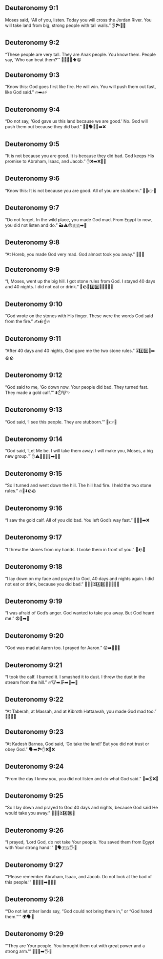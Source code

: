## Deuteronomy 9:1
Moses said, “All of you, listen. Today you will cross the Jordan River. You will take land from big, strong people with tall walls.” 👂🏞️💪🏰
## Deuteronomy 9:2
“These people are very tall. They are Anak people. You know them. People say, ‘Who can beat them?’” 🧍‍♂️🧍‍♀️⬆️😟
## Deuteronomy 9:3
“Know this: God goes first like fire. He will win. You will push them out fast, like God said.” 🔥➡️✊⚡
## Deuteronomy 9:4
“Do not say, ‘God gave us this land because we are good.’ No. God will push them out because they did bad.” 🙅‍♂️🗣️🚫✅➡️❌
## Deuteronomy 9:5
“It is not because you are good. It is because they did bad. God keeps His promise to Abraham, Isaac, and Jacob.” ✋❌➡️❌🤝📜
## Deuteronomy 9:6
“Know this: It is not because you are good. All of you are stubborn.” 🚫✅👉😣
## Deuteronomy 9:7
“Do not forget. In the wild place, you made God mad. From Egypt to now, you did not listen and do.” 🏜️⚠️😠🇪🇬➡️📍
## Deuteronomy 9:8
“At Horeb, you made God very mad. God almost took you away.” 🗻🔥😡
## Deuteronomy 9:9
“I, Moses, went up the big hill. I got stone rules from God. I stayed 40 days and 40 nights. I did not eat or drink.” 🗻🪨📜4️⃣0️⃣🌙🚫🍞🚫💧
## Deuteronomy 9:10
“God wrote on the stones with His finger. These were the words God said from the fire.” ✍️🪨☝️🔥
## Deuteronomy 9:11
“After 40 days and 40 nights, God gave me the two stone rules.” ⏳4️⃣0️⃣🌙➡️🪨🪨
## Deuteronomy 9:12
“God said to me, ‘Go down now. Your people did bad. They turned fast. They made a gold calf.’” ⬇️⏱️🐮✨
## Deuteronomy 9:13
“God said, ‘I see this people. They are stubborn.’” 👀👉😣
## Deuteronomy 9:14
“God said, ‘Let Me be. I will take them away. I will make you, Moses, a big new group.’” ✋⚠️🧑‍🤝‍🧑🚫➡️🌱👥
## Deuteronomy 9:15
“So I turned and went down the hill. The hill had fire. I held the two stone rules.” 🔥🗻⬇️🪨🪨
## Deuteronomy 9:16
“I saw the gold calf. All of you did bad. You left God’s way fast.” 👀🐮✨➡️❌
## Deuteronomy 9:17
“I threw the stones from my hands. I broke them in front of you.” 🙌🪨💥
## Deuteronomy 9:18
“I lay down on my face and prayed to God, 40 days and nights again. I did not eat or drink, because you did bad.” 🙇‍♂️🙏⏳4️⃣0️⃣🌙🚫🍞🚫💧
## Deuteronomy 9:19
“I was afraid of God’s anger. God wanted to take you away. But God heard me.” 😨🙏➡️🙂
## Deuteronomy 9:20
“God was mad at Aaron too. I prayed for Aaron.” 😡➡️👨‍🦳🙏
## Deuteronomy 9:21
“I took the calf. I burned it. I smashed it to dust. I threw the dust in the stream from the hill.” 🔥🐮➡️🗜️➡️🧪➡️🌊
## Deuteronomy 9:22
“At Taberah, at Massah, and at Kibroth Hattaavah, you made God mad too.” 📍📍📍😠
## Deuteronomy 9:23
“At Kadesh Barnea, God said, ‘Go take the land!’ But you did not trust or obey God.” 🗣️➡️🏞️✋❌🤝❌
## Deuteronomy 9:24
“From the day I knew you, you did not listen and do what God said.” 📅➡️👂❌🚫
## Deuteronomy 9:25
“So I lay down and prayed to God 40 days and nights, because God said He would take you away.” 🙇‍♂️🙏⏳4️⃣0️⃣🌙
## Deuteronomy 9:26
“I prayed, ‘Lord God, do not take Your people. You saved them from Egypt with Your strong hand.’” 🙏🗣️🇪🇬🖐️💪
## Deuteronomy 9:27
“‘Please remember Abraham, Isaac, and Jacob. Do not look at the bad of this people.’” 🙏👴👴👴➡️🚫👀❌
## Deuteronomy 9:28
“‘Do not let other lands say, “God could not bring them in,” or “God hated them.”’” 🌍🗣️🚫
## Deuteronomy 9:29
“‘They are Your people. You brought them out with great power and a strong arm.’” 🧑‍🤝‍🧑➡️🖐️💪
